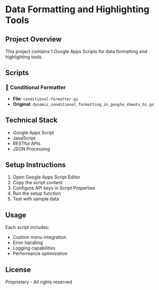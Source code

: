 # Data Formatting and Highlighting Tools

## Project Overview
This project contains 1 Google Apps Scripts for data formatting and highlighting tools.

## Scripts

### 📄 Conditional Formatter
- **File**: `conditional-formatter.gs`
- **Original**: `dynamic_conditional_formatting_in_google_sheets_hi.gs`


## Technical Stack
- Google Apps Script
- JavaScript
- RESTful APIs
- JSON Processing

## Setup Instructions
1. Open Google Apps Script Editor
2. Copy the script content
3. Configure API keys in Script Properties
4. Run the setup function
5. Test with sample data

## Usage
Each script includes:
- Custom menu integration
- Error handling
- Logging capabilities
- Performance optimization

## License
Proprietary - All rights reserved
